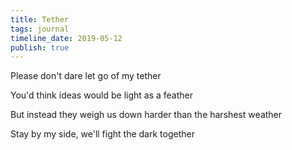 ```yaml
---
title: Tether
tags: journal
timeline_date: 2019-05-12
publish: true
---
```


Please don't dare let go of my tether

You'd think ideas would be light as a feather

But instead they weigh us down harder than the harshest weather

Stay by my side, we'll fight the dark together
